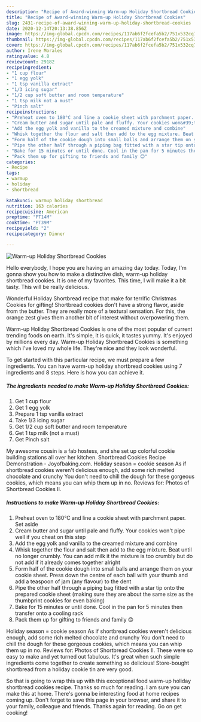```yaml
---
description: "Recipe of Award-winning Warm-up Holiday Shortbread Cookies"
title: "Recipe of Award-winning Warm-up Holiday Shortbread Cookies"
slug: 2431-recipe-of-award-winning-warm-up-holiday-shortbread-cookies
date: 2020-12-14T20:13:38.856Z
image: https://img-global.cpcdn.com/recipes/117ab6f2fcefa5b2/751x532cq70/warm-up-holiday-shortbread-cookies-recipe-main-photo.jpg
thumbnail: https://img-global.cpcdn.com/recipes/117ab6f2fcefa5b2/751x532cq70/warm-up-holiday-shortbread-cookies-recipe-main-photo.jpg
cover: https://img-global.cpcdn.com/recipes/117ab6f2fcefa5b2/751x532cq70/warm-up-holiday-shortbread-cookies-recipe-main-photo.jpg
author: Irene Morales
ratingvalue: 4.8
reviewcount: 29182
recipeingredient:
- "1 cup flour"
- "1 egg yolk"
- "1 tsp vanilla extract"
- "1/3 icing sugar"
- "1/2 cup soft butter and room temperature"
- "1 tsp milk not a must"
- "Pinch salt"
recipeinstructions:
- "Preheat oven to 180°C and line a cookie sheet with parchment paper. Set aside"
- "Cream butter and sugar until pale and fluffy. Your cookies won&#39;t pipe well if you cheat on this step"
- "Add the egg yolk and vanilla to the creamed mixture and combine"
- "Whisk together the flour and salt then add to the egg mixture. Beat until no longer crumbly. You can add milk it the mixture is too crumbly but do not add if it already comes together alright"
- "Form half of the cookie dough into small balls and arrange them on your cookie sheet. Press down the centre of each ball with your thumb and add a teaspoon of jam (any flavour) to the dent"
- "Pipe the other half through a piping bag fitted with a star tip onto the prepared cookie sheet (making sure they are about the same size as the thumbprint cookies for even baking)"
- "Bake for 15 minutes or until done. Cool in the pan for 5 minutes then transfer onto a cooling rack"
- "Pack them up for gifting to friends and family 😊"
categories:
- Recipe
tags:
- warmup
- holiday
- shortbread

katakunci: warmup holiday shortbread 
nutrition: 163 calories
recipecuisine: American
preptime: "PT14M"
cooktime: "PT39M"
recipeyield: "2"
recipecategory: Dinner

---
```



![Warm-up Holiday Shortbread Cookies](https://img-global.cpcdn.com/recipes/117ab6f2fcefa5b2/751x532cq70/warm-up-holiday-shortbread-cookies-recipe-main-photo.jpg)

Hello everybody, I hope you are having an amazing day today. Today, I'm gonna show you how to make a distinctive dish, warm-up holiday shortbread cookies. It is one of my favorites. This time, I will make it a bit tasty. This will be really delicious.

Wonderful Holiday Shortbread recipe that make for terrific Christmas Cookies for gifting! Shortbread cookies don&#39;t have a strong flavor, aside from the butter. They are really more of a textural sensation. For this, the orange zest gives them another bit of interest without overpowering them.

Warm-up Holiday Shortbread Cookies is one of the most popular of current trending foods on earth. It's simple, it is quick, it tastes yummy. It's enjoyed by millions every day. Warm-up Holiday Shortbread Cookies is something which I've loved my whole life. They're nice and they look wonderful.


To get started with this particular recipe, we must prepare a few ingredients. You can have warm-up holiday shortbread cookies using 7 ingredients and 8 steps. Here is how you can achieve it.

<!--inarticleads1-->

##### The ingredients needed to make Warm-up Holiday Shortbread Cookies:

1. Get 1 cup flour
1. Get 1 egg yolk
1. Prepare 1 tsp vanilla extract
1. Take 1/3 icing sugar
1. Get 1/2 cup soft butter and room temperature
1. Get 1 tsp milk (not a must)
1. Get Pinch salt


My awesome cousin is a fab hostess, and she set up colorful cookie building stations all over her kitchen. Shortbread Cookies Recipe Demonstration - Joyofbaking.com. Holiday season = cookie season As if shortbread cookies weren&#39;t delicious enough, add some rich melted chocolate and crunchy You don&#39;t need to chill the dough for these gorgeous cookies, which means you can whip them up in no. Reviews for: Photos of Shortbread Cookies II. 

<!--inarticleads2-->

##### Instructions to make Warm-up Holiday Shortbread Cookies:

1. Preheat oven to 180°C and line a cookie sheet with parchment paper. Set aside
1. Cream butter and sugar until pale and fluffy. Your cookies won&#39;t pipe well if you cheat on this step
1. Add the egg yolk and vanilla to the creamed mixture and combine
1. Whisk together the flour and salt then add to the egg mixture. Beat until no longer crumbly. You can add milk it the mixture is too crumbly but do not add if it already comes together alright
1. Form half of the cookie dough into small balls and arrange them on your cookie sheet. Press down the centre of each ball with your thumb and add a teaspoon of jam (any flavour) to the dent
1. Pipe the other half through a piping bag fitted with a star tip onto the prepared cookie sheet (making sure they are about the same size as the thumbprint cookies for even baking)
1. Bake for 15 minutes or until done. Cool in the pan for 5 minutes then transfer onto a cooling rack
1. Pack them up for gifting to friends and family 😊


Holiday season = cookie season As if shortbread cookies weren&#39;t delicious enough, add some rich melted chocolate and crunchy You don&#39;t need to chill the dough for these gorgeous cookies, which means you can whip them up in no. Reviews for: Photos of Shortbread Cookies II. These were so easy to make and yet turned out fabulous. It&#39;s great when such simple ingredients come together to create something so delicious! Store-bought shortbread from a holiday cookie tin are very good. 

So that is going to wrap this up with this exceptional food warm-up holiday shortbread cookies recipe. Thanks so much for reading. I am sure you can make this at home. There's gonna be interesting food at home recipes coming up. Don't forget to save this page in your browser, and share it to your family, colleague and friends. Thanks again for reading. Go on get cooking!
